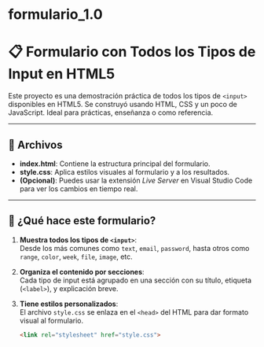 # formulario_1.0

# 📋 Formulario con Todos los Tipos de Input en HTML5

Este proyecto es una demostración práctica de todos los tipos de `<input>` disponibles en HTML5. Se construyó usando HTML, CSS y un poco de JavaScript. Ideal para prácticas, enseñanza o como referencia.

---

## 📁 Archivos

- **index.html**: Contiene la estructura principal del formulario.
- **style.css**: Aplica estilos visuales al formulario y a los resultados.
- **(Opcional)**: Puedes usar la extensión *Live Server* en Visual Studio Code para ver los cambios en tiempo real.

---

## 🧠 ¿Qué hace este formulario?

1. **Muestra todos los tipos de `<input>`**:  
   Desde los más comunes como `text`, `email`, `password`, hasta otros como `range`, `color`, `week`, `file`, `image`, etc.

2. **Organiza el contenido por secciones**:  
   Cada tipo de input está agrupado en una sección con su título, etiqueta (`<label>`), y explicación breve.

3. **Tiene estilos personalizados**:  
   El archivo `style.css` se enlaza en el `<head>` del HTML para dar formato visual al formulario.

   ```html
   <link rel="stylesheet" href="style.css">
